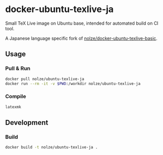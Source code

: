 # docker-ubuntu-texlive-ja

Small TeX Live image on Ubuntu base, intended for automated build on CI tool.

A Japanese language specific fork of [nolze/docker-ubuntu-texlive-basic](https://github.com/nolze/docker-ubuntu-texlive-basic).

## Usage

### Pull & Run

```bash
docker pull nolze/ubuntu-texlive-ja
docker run --rm -it -v $PWD:/workdir nolze/ubuntu-texlive-ja
```

### Compile

```bash
latexmk
```

## Development

### Build

```bash
docker build -t nolze/ubuntu-texlive-ja .
```
